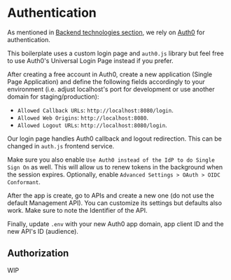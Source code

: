# Authentication

As mentioned in [Backend technologies section](techback.md), we rely on [Auth0](https://auth0.com) for authentication.

This boilerplate uses a custom login page and `auth0.js` library but feel free to use Auth0's Universal Login Page instead if you prefer.

After creating a free account in Auth0, create a new application (Single Page Application) and define the following fields accordingly to your environment (i.e. adjust localhost's port for development or use another domain for staging/production):

- `Allowed Callback URLs`: `http://localhost:8080/login`.
- `Allowed Web Origins`: `http://localhost:8080`.
- `Allowed Logout URLs`: `http://localhost:8080/login`.

Our login page handles Auth0 callback and logout redirection. This can be changed in `auth.js` frontend service.

Make sure you also enable `Use Auth0 instead of the IdP to do Single Sign On` as well. This will allow us to renew tokens in the background when the session expires. Optionally, enable `Advanced Settings > OAuth > OIDC Conformant`.

After the app is create, go to APIs and create a new one (do not use the default Management API). You can customize its settings but defaults also work. Make sure to note the Identifier of the API.

Finally, update `.env` with your new Auth0 app domain, app client ID and the new API's ID (audience).

## Authorization

WIP
